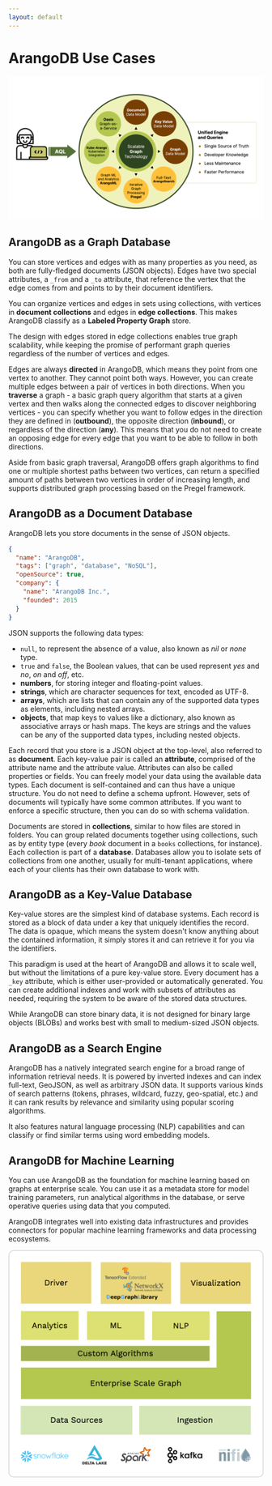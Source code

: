 ```yaml
---
layout: default
---
```

# ArangoDB Use Cases

![ArangoDB Overview Diagram](images/arangodb-overview-diagram.png)

## ArangoDB as a Graph Database

You can store vertices and edges with as many properties as you need, as both
are fully-fledged documents (JSON objects). Edges have two special attributes,
a `_from` and a `_to` attribute, that reference the vertex that the edge comes
from and points to by their document identifiers.

You can organize vertices and edges in sets using
collections, with vertices in **document collections** and edges in
**edge collections**. This makes ArangoDB classify as a **Labeled Property Graph**
store.

The design with edges stored in edge collections enables true graph scalability,
while keeping the promise of performant graph queries regardless of the number
of vertices and edges.

Edges are always **directed** in ArangoDB, which means they point from one
vertex to another. They cannot point both ways. However, you can create multiple
edges between a pair of vertices in both directions. When you **traverse** a
graph - a basic graph query algorithm that starts at a given vertex and then
walks along the connected edges to discover neighboring vertices - you can
specify whether you want to follow edges in the direction they are defined in
(**outbound**), the opposite direction (**inbound**), or regardless of the
direction (**any**). This means that you do not need to create an opposing edge
for every edge that you want to be able to follow in both directions.

Aside from basic graph traversal, ArangoDB offers graph algorithms to find one
or multiple shortest paths between two vertices, can return a specified amount
of paths between two vertices in order of increasing length, and supports
distributed graph processing based on the Pregel framework.

## ArangoDB as a Document Database

ArangoDB lets you store documents in the sense of JSON objects.

```json
{
  "name": "ArangoDB",
  "tags": ["graph", "database", "NoSQL"],
  "openSource": true,
  "company": {
    "name": "ArangoDB Inc.",
    "founded": 2015
  }
}
```

JSON supports the following data types:

- `null`, to represent the absence of a value, also known as _nil_ or _none_ type.
- `true` and `false`, the Boolean values, that can be used represent _yes_ and
  _no_, _on_ and _off_, etc.
- **numbers**, for storing integer and floating-point values.
- **strings**, which are character sequences for text, encoded as UTF-8.
- **arrays**, which are lists that can contain any of the supported data types
  as elements, including nested arrays.
- **objects**, that map keys to values like a dictionary, also known as
  associative arrays or hash maps. The keys are strings and the values can be
  any of the supported data types, including nested objects.

Each record that you store is a JSON object at the top-level, also referred to
as **document**. Each key-value pair is called an **attribute**, comprised
of the attribute name and the attribute value. Attributes can also be called
properties or fields. You can freely model your data
using the available data types. Each document is self-contained and can thus
have a unique structure. You do not need to define a schema upfront.
However, sets of documents will typically have some common attributes. If you
want to enforce a specific structure, then you can do so with schema validation.

Documents are stored in **collections**, similar to how files are stored in
folders. You can group related documents together using collections, such as by
entity type (every _book_ document in a `books` collections, for instance).
Each collection is part of a **database**. Databases allow you to isolate sets
of collections from one another, usually for multi-tenant applications, where
each of your clients has their own database to work with.

<!-- Joins? Indexes? -->

## ArangoDB as a Key-Value Database

Key-value stores are the simplest kind of database systems. Each record is
stored as a block of data under a key that uniquely identifies the record.
The data is opaque, which means the system doesn't know anything about the
contained information, it simply stores it and can retrieve it for you via
the identifiers.

This paradigm is used at the heart of ArangoDB and allows it to scale well,
but without the limitations of a pure key-value store. Every document has a
`_key` attribute, which is either user-provided or automatically generated.
You can create additional indexes and work with subsets of attributes as
needed, requiring the system to be aware of the stored data structures.

While ArangoDB can store binary data, it is not designed for
binary large objects (BLOBs) and works best with small to medium-sized
JSON objects.

## ArangoDB as a Search Engine

ArangoDB has a natively integrated search engine for a broad range of
information retrieval needs. It is powered by inverted indexes and can index
full-text, GeoJSON, as well as arbitrary JSON data. It supports various
kinds of search patterns (tokens, phrases, wildcard, fuzzy, geo-spatial, etc.)
and it can rank results by relevance and similarity using popular
scoring algorithms.

It also features natural language processing (NLP) capabilities and can
classify or find similar terms using word embedding models.

## ArangoDB for Machine Learning

You can use ArangoDB as the foundation for machine learning based on graphs
at enterprise scale. You can use it as a metadata store for model training
parameters, run analytical algorithms in the database, or serve operative
queries using data that you computed.

ArangoDB integrates well into existing data infrastructures and provides
connectors for popular machine learning frameworks and data processing
ecosystems.

![Machine Learning Architecture of ArangoDB](images/machine-learning-architecture.png)

